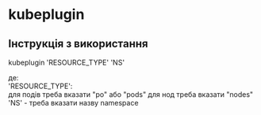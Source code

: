 # kubeplugin  
## Інструкція з використання  
kubeplugin 'RESOURCE_TYPE' 'NS'

де:  
'RESOURCE_TYPE':  
для подів треба вказати "po" або "pods"
для нод треба вказати "nodes"
'NS' - треба вказати назву namespace
